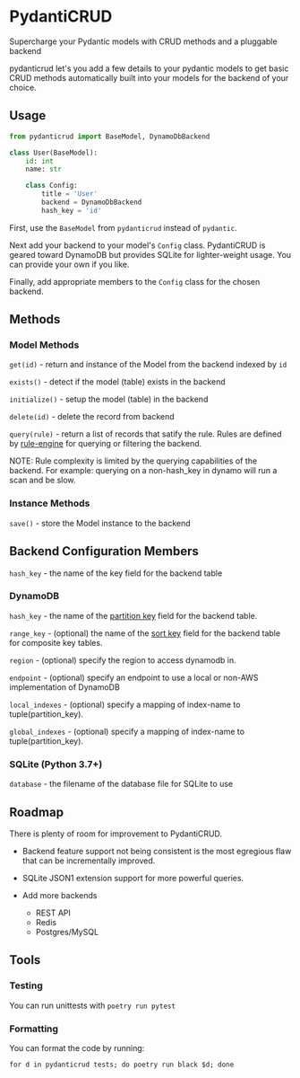 # PydantiCRUD

Supercharge your Pydantic models with CRUD methods and a pluggable backend

pydanticrud let's you add a few details to your pydantic models to get basic
CRUD methods automatically built into your models for the backend of your
choice.

## Usage

```python
from pydanticrud import BaseModel, DynamoDbBackend

class User(BaseModel):
    id: int
    name: str

    class Config:
        title = 'User'
        backend = DynamoDbBackend
        hash_key = 'id'
```

First, use the `BaseModel` from `pydanticrud` instead of `pydantic`.

Next add your backend to your model's `Config` class. PydantiCRUD is geared
toward DynamoDB but provides SQLite for lighter-weight usage. You can provide
your own if you like.

Finally, add appropriate members to the `Config` class for the chosen backend.

## Methods

### Model Methods

`get(id)` - return and instance of the Model from the backend indexed by `id`

`exists()` - detect if the model (table) exists in the backend

`initialize()` - setup the model (table) in the backend

`delete(id)` - delete the record from backend

`query(rule)` - return a list of records that satify the rule. Rules are
defined by [rule-engine](https://zerosteiner.github.io/rule-engine/) for
querying or filtering the backend.

NOTE: Rule complexity is limited by the querying capabilities of the backend.
For example: querying on a non-hash_key in dynamo will run a scan and be slow.

### Instance Methods

`save()` - store the Model instance to the backend

## Backend Configuration Members

`hash_key` - the name of the key field for the backend table

### DynamoDB

`hash_key` - the name of the [partition key](https://docs.aws.amazon.com/amazondynamodb/latest/developerguide/HowItWorks.CoreComponents.html#HowItWorks.CoreComponents.PrimaryKey) field for the backend table.

`range_key` - (optional) the name of the [sort key](https://docs.aws.amazon.com/amazondynamodb/latest/developerguide/HowItWorks.CoreComponents.html#HowItWorks.CoreComponents.PrimaryKey) field for the backend table for composite key tables.

`region` - (optional) specify the region to access dynamodb in.

`endpoint` - (optional) specify an endpoint to use a local or non-AWS implementation of DynamoDB

`local_indexes` - (optional) specify a mapping of index-name to tuple(partition_key).

`global_indexes` - (optional) specify a mapping of index-name to tuple(partition_key).

### SQLite (Python 3.7+)

`database` - the filename of the database file for SQLite to use

## Roadmap

There is plenty of room for improvement to PydantiCRUD.

- Backend feature support not being consistent is the most egregious flaw that
can be incrementally improved.
- SQLite JSON1 extension support for more powerful queries.
- Add more backends

  - REST API
  - Redis
  - Postgres/MySQL

## Tools

### Testing

You can run unittests with `poetry run pytest`

### Formatting

You can format the code by running:

`for d in pydanticrud tests; do poetry run black $d; done`
